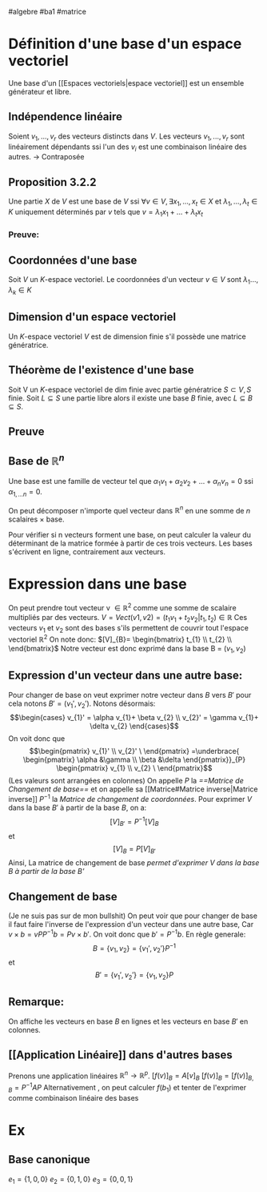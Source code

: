 #algebre #ba1 #matrice 
# Définition d'une base d'un espace vectoriel
Une base d'un [[Espaces vectoriels|espace vectoriel]] est un ensemble générateur et libre. 
## Indépendence linéaire

Soient $v_1,...,v_r$ des vecteurs distincts dans $V$. Les vecteurs $v_1,...,v_r$ sont linéairement dépendants ssi l'un des $v_i$ est une combinaison linéaire des autres.
$\to$ Contraposée 
## Proposition 3.2.2
Une partie $X$ de $V$ est une base de $V$ ssi $\forall v \in V,\exists x_1,...,x_t \in X$ et $\lambda_1,...,\lambda_t \in K$ uniquement déterminés par $v$ tels que $v=\lambda_1x_1+...+\lambda_t x_t$
### Preuve:
## Coordonnées d'une base
Soit $V$ un $K$-espace vectoriel. Le coordonnées d'un vecteur $v\in V$ sont $\lambda_1...,\lambda_k\in K$ 
## Dimension d'un espace vectoriel
Un $K$-espace vectoriel $V$ est de dimension finie s'il possède une matrice génératrice.
## Théorème de l'existence d'une base
Soit V un $K$-espace vectoriel de dim finie avec partie génératrice $S\subset V, S$ finie. Soit $L \subseteq S$ une partie libre alors il existe une base $B$ finie, avec $L \subseteq B\subseteq S$.
## Preuve
## Base de $\mathbb{R}^n$
Une base est une famille de vecteur tel que
$\alpha_{1}v_{1}+ \alpha_{2}v_{2}+ \dots+ \alpha_{n}v_{n} = 0$ ssi $\alpha_{1,...n} = 0$.




On peut décomposer n'importe quel vecteur dans $\mathbb{R}^{n}$ en une somme de $n$ scalaires $\times$ base.

Pour vérifier si n vecteurs forment une base, on peut calculer la valeur du déterminant de la matrice formée à partir de ces trois vecteurs.
Les bases s'écrivent en ligne, contrairement aux vecteurs.

# Expression dans une base
On peut prendre tout vecteur v $\in \mathbb{R}^{2}$ comme une somme de scalaire multipliés par des vecteurs.
$V = Vect(v1,v2) =  (t_{1}v_{1}+t_{2}v_{2}|t_{1},t_{2}) \in \mathbb{R}$
Ces vecteurs $v_{1}$ et $v_{2}$ sont des bases s'ils permettent de couvrir tout l'espace vectoriel $\mathbb{R}^{2}$
On note donc:
$[V]_{B}= \begin{bmatrix}
t_{1} \\
t_{2} \\
\end{bmatrix}$
Notre vecteur est donc exprimé dans la base B = $(v_{1},v_{2})$
## Expression d'un vecteur dans une autre base:
Pour changer de base on veut exprimer notre vecteur dans $B$ vers $B'$ pour cela notons $B' = (v_{1}',v_{2}')$. 
Notons désormais:
$$\begin{cases}
v_{1}' = \alpha v_{1}+ \beta v_{2}
 \\
v_{2}' = \gamma v_{1}+ \delta v_{2}
\end{cases}$$
On voit donc que
$$\begin{pmatrix}
v_{1}' \\
v_{2}' \
\end{pmatrix} =\underbrace{
\begin{pmatrix} \alpha &\gamma \\ \beta &\delta \end{pmatrix}}_{P}
\begin{pmatrix}
v_{1} \\
v_{2} \
\end{pmatrix}$$
(Les valeurs sont arrangées en colonnes)
On appelle $P^{}$ la _==Matrice de Changement de base==_ et on appelle sa [[Matrice#Matrice inverse|Matrice inverse]] $P^{-1}$ la _Matrice de changement de coordonnées_.
Pour exprimer $V$ dans la base $B'$ à partir de la base $B$, on a: 
$$[V]_{B'} = P^{-1} [V]_{B}$$ et $$[V]_{B} =  P[V]_{B'}$$
Ainsi, La matrice de changement de base _permet d'exprimer $V$ dans la base B à partir de la base B'_
## Changement de base
(Je ne suis pas sur de mon bullshit)
On peut voir que pour changer de base il faut faire l'inverse de l'expression d'un vecteur dans une autre base, Car $v\times b = vPP^{-1}b =P v\times b'$. On voit donc que $b' = P^{-1}b$. En règle generale:
$$B = \{ v_{1}, v_{2} \} = \{ v_{1}', v_{2}' \}P^{-1}$$
et
$$ B' = \{ v_{1}', v_{2}' \} = \{ v_{1}, v_{2} \}P$$
## Remarque:
On affiche les vecteurs en base $B$ en lignes et les vecteurs en base $B'$ en colonnes.
## [[Application Linéaire]] dans d'autres bases
Prenons une application linéaires $\mathbb{R}^n \to \mathbb{R}^p$.
$[f(v)]_B = A[v]_B$
$[f(v)]_B=[f(v)]_{B,B}= P^{-1}AP$
Alternativement , on peut calculer $f(b_1)$ et tenter de l'exprimer comme combinaison linéaire des bases
# Ex
## Base canonique
$e_1 = \{1,0,0\} \ e_2 = \{0,1,0\} \ e_3 = \{0,0,1\}$